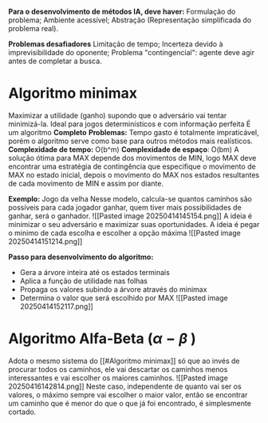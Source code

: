 **Para o desenvolvimento de métodos IA, deve haver:**
	Formulação do problema;
	Ambiente acessível;
	Abstração (Representação simplificada do problema real).

**Problemas desafiadores**
	Limitação de tempo;
	Incerteza devido à imprevisibilidade do oponente;
	Problema "contingencial": agente deve agir antes de completar a busca.

# Algoritmo minimax
Maximizar a utilidade (ganho) supondo que o adversário vai tentar minimizá-la.
Ideal para jogos determinísticos e com informação perfeita
É um algoritmo **Completo**
**Problemas:**
	Tempo gasto é totalmente impraticável, porém o algoritmo serve como base para outros métodos mais realísticos.
	**Complexidade de tempo:** O(b^m)
	**Complexidade de espaço**: O(bm)
A solução ótima para MAX depende dos movimentos de MIN, logo MAX deve encontrar uma estratégia de contingência que especifique o movimento de MAX no estado inicial, depois o movimento do MAX nos estados resultantes de cada movimento de MIN e assim por diante.

**Exemplo:** Jogo da velha
	Nesse modelo, calcula-se quantos caminhos são possíveis para cada jogador ganhar, quem tiver mais possibilidades de ganhar, será o ganhador.
	![[Pasted image 20250414145154.png]]
	A ideia é minimizar o seu adversário e maximizar suas oportunidades. A ideia é pegar o minimo de cada escolha e escolher a opção máxima
	![[Pasted image 20250414151214.png]]
	

**Passo para desenvolvimento do algoritmo:**
- Gera a árvore inteira até os estados terminais
- Aplica a função de utilidade nas folhas
- Propaga os valores subindo a árvore através do minimax
- Determina o valor que será escolhido por MAX
![[Pasted image 20250414152117.png]]

# Algoritmo Alfa-Beta ($\alpha - \beta$ )
Adota o mesmo sistema do [[#Algoritmo minimax]] só que ao invés de procurar todos os caminhos, ele vai descartar os caminhos menos interessantes e vai escolher os maiores caminhos.
![[Pasted image 20250416142814.png]]
Neste caso, independente de quanto vai ser os valores, o máximo sempre vai escolher o maior valor, então se encontrar um caminho que é menor do que o que já foi encontrado, é simplesmente cortado.

